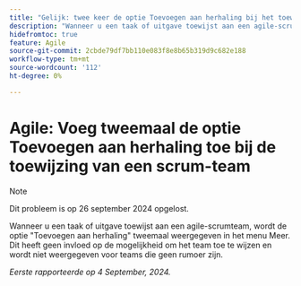 ```yaml
---
title: "Gelijk: twee keer de optie Toevoegen aan herhaling bij het toewijzen van een chatteam"
description: "Wanneer u een taak of uitgave toewijst aan een agile-scrumteam, wordt de optie Toevoegen aan herhaling twee keer weergegeven in het menu Meer. Dit heeft geen invloed op de mogelijkheid om het team toe te wijzen en wordt niet weergegeven voor teams die geen rumoer zijn."
hidefromtoc: true
feature: Agile
source-git-commit: 2cbde79df7bb110e083f8e8b65b319d9c682e188
workflow-type: tm+mt
source-wordcount: '112'
ht-degree: 0%

---
```


# Agile: Voeg tweemaal de optie Toevoegen aan herhaling toe bij de toewijzing van een scrum-team

>[!NOTE]
>
>Dit probleem is op 26 september 2024 opgelost.

Wanneer u een taak of uitgave toewijst aan een agile-scrumteam, wordt de optie &quot;Toevoegen aan herhaling&quot; tweemaal weergegeven in het menu Meer. Dit heeft geen invloed op de mogelijkheid om het team toe te wijzen en wordt niet weergegeven voor teams die geen rumoer zijn.

_Eerste rapporteerde op 4 September, 2024._
